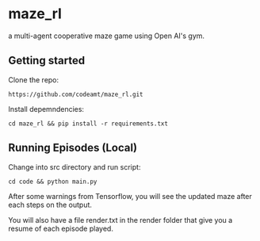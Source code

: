 # maze_rl
 a multi-agent cooperative maze game using Open AI's gym.

## Getting started
Clone the repo:
```
https://github.com/codeamt/maze_rl.git
```

Install depemndencies:
```
cd maze_rl && pip install -r requirements.txt
```


## Running Episodes (Local)
Change into src directory and run script:
```
cd code && python main.py
```
After some warnings from Tensorflow, you will see the updated maze after each steps on the output.

You will also have a file render.txt in the render folder that give you a resume of each episode played.

